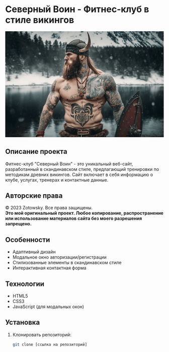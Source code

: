 # Северный Воин - Фитнес-клуб в стиле викингов

![Preview](img/фонглавной.png)

## Описание проекта
Фитнес-клуб "Северный Воин" - это уникальный веб-сайт, разработанный в скандинавском стиле, предлагающий тренировки по методикам древних викингов. Сайт включает в себя информацию о клубе, услугах, тренерах и контактные данные.

## Авторские права
© 2023 Zotowsky. Все права защищены.  
**Это мой оригинальный проект. Любое копирование, распространение или использование материалов сайта без моего разрешения запрещено.**

## Особенности
- Адаптивный дизайн
- Модальное окно авторизации/регистрации
- Стилизованные элементы в скандинавском стиле
- Интерактивная контактная форма

## Технологии
- HTML5
- CSS3
- JavaScript (для модальных окон)

## Установка
1. Клонировать репозиторий:
   ```bash
   git clone [ссылка на репозиторий]
